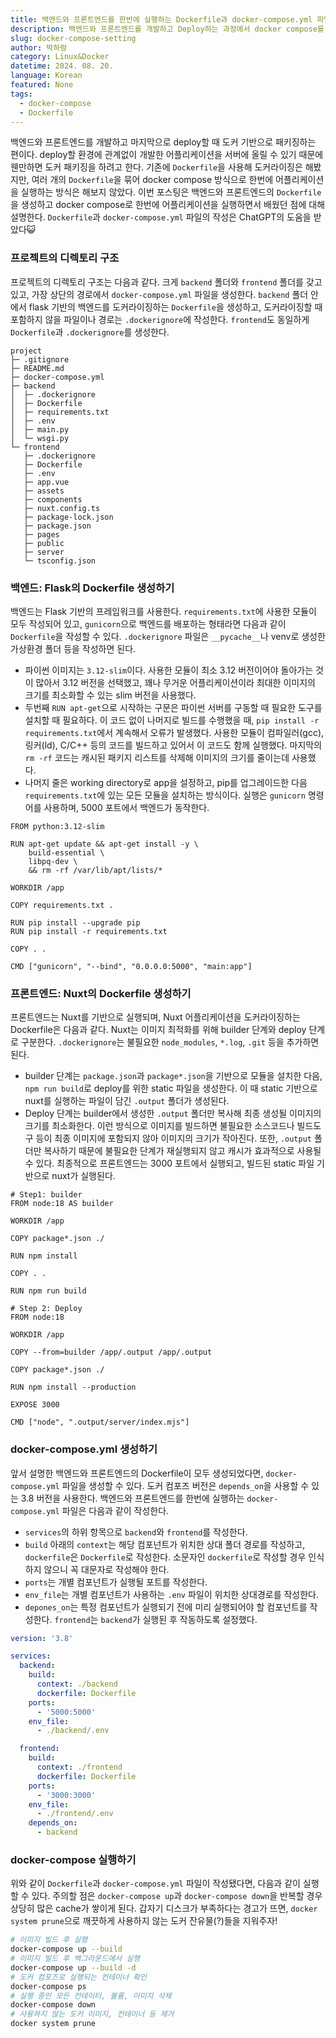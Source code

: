 ```yaml
---
title: 백엔드와 프론트엔드를 한번에 실행하는 Dockerfile과 docker-compose.yml 파일 만들기
description: 백엔드와 프론트엔드를 개발하고 Deploy하는 과정에서 docker compose를 사용해 패키징하는 방법을 설명한다.
slug: docker-compose-setting
author: 박하람
category: Linux&Docker
datetime: 2024. 08. 20.
language: Korean
featured: None
tags:
  - docker-compose
  - Dockerfile
---
```


백엔드와 프론트엔드를 개발하고 마지막으로 deploy할 때 도커 기반으로 패키징하는 편이다. deploy할 환경에 관계없이 개발한 어플리케이션을 서버에 올릴 수 있기 때문에 웬만하면 도커 패키징을 하려고 한다. 기존에 `Dockerfile`을 사용해 도커라이징은 해봤지만, 여러 개의 `Dockerfile`을 묶어 docker compose 방식으로 한번에 어플리케이션을 실행하는 방식은 해보지 않았다. 이번 포스팅은 백엔드와 프론트엔드의 `Dockerfile`을 생성하고 docker compose로 한번에 어플리케이션을 실행하면서 배웠던 점에 대해 설명한다. `Dockerfile`과 `docker-compose.yml` 파일의 작성은 ChatGPT의 도움을 받았다😺

### 프로젝트의 디렉토리 구조

프로젝트의 디렉토리 구조는 다음과 같다. 크게 `backend` 폴더와 `frontend` 폴더를 갖고 있고, 가장 상단의 경로에서 `docker-compose.yml` 파일을 생성한다. `backend` 폴더 안에서 flask 기반의 백엔드를 도커라이징하는 `Dockerfile`을 생성하고, 도커라이징할 때 포함하지 않을 파일이나 경로는 `.dockerignore`에 작성한다. `frontend`도 동일하게 `Dockerfile`과 `.dockerignore`를 생성한다.

```
project
├─ .gitignore
├─ README.md
├─ docker-compose.yml
├─ backend
│  ├─ .dockerignore
│  ├─ Dockerfile
│  ├─ requirements.txt
│  ├─ .env
│  ├─ main.py
│  └─ wsgi.py
└─ frontend
   ├─ .dockerignore
   ├─ Dockerfile
   ├─ .env
   ├─ app.vue
   ├─ assets
   ├─ components
   ├─ nuxt.config.ts
   ├─ package-lock.json
   ├─ package.json
   ├─ pages
   ├─ public
   ├─ server
   └─ tsconfig.json
```

### 백엔드: Flask의 Dockerfile 생성하기

백엔드는 Flask 기반의 프레임워크를 사용한다. `requirements.txt`에 사용한 모듈이 모두 작성되어 있고, `gunicorn`으로 백엔드를 배포하는 형태라면 다음과 같이 `Dockerfile`을 작성할 수 있다. `.dockerignore` 파일은 `__pycache__`나 venv로 생성한 가상환경 폴더 등을 작성하면 된다.

- 파이썬 이미지는 `3.12-slim`이다. 사용한 모듈이 최소 3.12 버전이어야 돌아가는 것이 많아서 3.12 버전을 선택했고, 꽤나 무거운 어플리케이션이라 최대한 이미지의 크기를 최소화할 수 있는 slim 버전을 사용했다.
- 두번째 `RUN apt-get`으로 시작하는 구문은 파이썬 서버를 구동할 때 필요한 도구를 설치할 때 필요하다. 이 코드 없이 나머지로 빌드를 수행했을 때, `pip install -r requirements.txt`에서 계속해서 오류가 발생했다. 사용한 모듈이 컴파일러(gcc), 링커(ld), C/C++ 등의 코드를 빌드하고 있어서 이 코드도 함께 실행했다. 마지막의 `rm -rf` 코드는 캐시된 패키지 리스트를 삭제해 이미지의 크기를 줄이는데 사용했다.
- 나머지 줄은 working directory로 app을 설정하고, pip를 업그레이드한 다음 `requirements.txt`에 있는 모든 모듈을 설치하는 방식이다. 실행은 `gunicorn` 명령어를 사용하며, 5000 포트에서 백엔드가 동작한다.

```docker
FROM python:3.12-slim

RUN apt-get update && apt-get install -y \
    build-essential \
    libpq-dev \
    && rm -rf /var/lib/apt/lists/*

WORKDIR /app

COPY requirements.txt .

RUN pip install --upgrade pip
RUN pip install -r requirements.txt

COPY . .

CMD ["gunicorn", "--bind", "0.0.0.0:5000", "main:app"]
```

### 프론트엔드: Nuxt의 Dockerfile 생성하기

프론트엔드는 Nuxt를 기반으로 실행되며, Nuxt 어플리케이션을 도커라이징하는 Dockerfile은 다음과 같다. Nuxt는 이미지 최적화를 위해 builder 단계와 deploy 단계로 구분한다. `.dockerignore`는 불필요한 `node_modules`, `*.log`, `.git` 등을 추가하면 된다.

- builder 단계는 `package.json`과 `package*.json`을 기반으로 모듈을 설치한 다음, `npm run build`로 deploy를 위한 static 파일을 생성한다. 이 때 static 기반으로 nuxt를 실행하는 파일이 담긴 `.output` 폴더가 생성된다.
- Deploy 단계는 builder에서 생성한 `.output` 폴더만 복사해 최종 생성될 이미지의 크기를 최소화한다. 이런 방식으로 이미지를 빌드하면 불필요한 소스코드나 빌드도구 등이 최종 이미지에 포함되지 않아 이미지의 크기가 작아진다. 또한, `.output` 폴더만 복사하기 때문에 불필요한 단계가 재실행되지 않고 캐시가 효과적으로 사용될 수 있다. 최종적으로 프론트엔드는 3000 포트에서 실행되고, 빌드된 static 파일 기반으로 nuxt가 실행된다.

```docker
# Step1: builder
FROM node:18 AS builder

WORKDIR /app

COPY package*.json ./

RUN npm install

COPY . .

RUN npm run build

# Step 2: Deploy
FROM node:18

WORKDIR /app

COPY --from=builder /app/.output /app/.output

COPY package*.json ./

RUN npm install --production

EXPOSE 3000

CMD ["node", ".output/server/index.mjs"]
```

### docker-compose.yml 생성하기

앞서 설명한 백엔드와 프론트엔드의 Dockerfile이 모두 생성되었다면, `docker-compose.yml` 파일을 생성할 수 있다. 도커 컴포즈 버전은 `depends_on`을 사용할 수 있는 3.8 버전을 사용한다. 백엔드와 프론트엔드를 한번에 실행하는 `docker-compose.yml` 파일은 다음과 같이 작성한다.

- `services`의 하위 항목으로 `backend`와 `frontend`를 작성한다.
- `build` 아래의 `context`는 해당 컴포넌트가 위치한 상대 폴더 경로를 작성하고, `dockerfile`은 `Dockerfile`로 작성한다. 소문자인 `dockerfile`로 작성할 경우 인식하지 않으니 꼭 대문자로 작성해야 한다.
- `ports`는 개별 컴포넌트가 실행될 포트를 작성한다.
- `env_file`는 개별 컴포넌트가 사용하는 `.env` 파일이 위치한 상대경로를 작성한다.
- `depones_on`는 특정 컴포넌트가 실행되기 전에 미리 실행되어야 할 컴포넌트를 작성한다. `frontend`는 `backend`가 실행된 후 작동하도록 설정했다.

```yml
version: '3.8'

services:
  backend:
    build:
      context: ./backend
      dockerfile: Dockerfile
    ports:
      - '5000:5000'
    env_file:
      - ./backend/.env

  frontend:
    build:
      context: ./frontend
      dockerfile: Dockerfile
    ports:
      - '3000:3000'
    env_file:
      - ./frontend/.env
    depends_on:
      - backend
```

### docker-compose 실행하기

위와 같이 `Dockerfile`과 `docker-compose.yml` 파일이 작성됐다면, 다음과 같이 실행할 수 있다. 주의할 점은 `docker-compose up`과 `docker-compose down`을 반복할 경우 상당히 많은 cache가 쌓이게 된다. 갑자기 디스크가 부족하다는 경고가 뜨면, `docker system prune`으로 깨끗하게 사용하지 않는 도커 잔유물(?)들을 지워주자!

```bash
# 이미지 빌드 후 실행
docker-compose up --build
# 이미지 빌드 후 백그라운드에서 실행
docker-compose up --build -d
# 도커 컴포즈로 실행되는 컨테이너 확인
docker-compose ps
# 실행 중인 모든 컨테이터, 볼륨, 이미지 삭제
docker-compose down
# 사용하지 않는 도커 이미지, 컨테이너 등 제거
docker system prune
```
